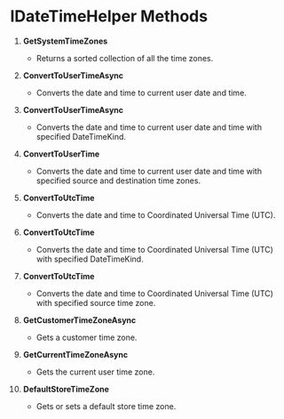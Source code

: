 # IDateTimeHelper Methods

1. **GetSystemTimeZones**
   - Returns a sorted collection of all the time zones.

2. **ConvertToUserTimeAsync**
   - Converts the date and time to current user date and time.

3. **ConvertToUserTimeAsync**
   - Converts the date and time to current user date and time with specified DateTimeKind.

4. **ConvertToUserTime**
   - Converts the date and time to current user date and time with specified source and destination time zones.

5. **ConvertToUtcTime**
   - Converts the date and time to Coordinated Universal Time (UTC).

6. **ConvertToUtcTime**
   - Converts the date and time to Coordinated Universal Time (UTC) with specified DateTimeKind.

7. **ConvertToUtcTime**
   - Converts the date and time to Coordinated Universal Time (UTC) with specified source time zone.

8. **GetCustomerTimeZoneAsync**
   - Gets a customer time zone.

9. **GetCurrentTimeZoneAsync**
   - Gets the current user time zone.

10. **DefaultStoreTimeZone**
    - Gets or sets a default store time zone.